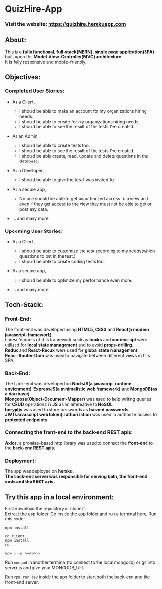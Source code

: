 # QuizHire-App 
### Visit the website: https://quizhire.herokuapp.com

## About:

This is a **fully functional, full-stack(MERN), single page application(SPA)** built upon the **Model-View-Controller(MVC) architecture**.  
It is fully responsive and mobile-friendly.

## Objectives: 
### Completed User Stories:
* As a Client,
  * I should be able to make an account for my organizations hiring needs.
  * I should be able to create for my organizations hiring needs.
  * I should be able to see the result of the tests I've created.

* As an Admin,
  * I should be able to create tests too.
  * I should be able to see the result of the tests I've created.
  * I should be able create, read, update and delete questions in the database.

* As a Developer,
  * I should be able to give the test I was invited for.

* As a secure app,
  * No one should be able to get unauthorized access to a view and even if they get access to the view they must not be able to get or post any data.

* ... and many more
  
### Upcoming User Stories: 
* As a Client,
  * I should be able to customize the test according to my needs(which questions to put in the test.)
  * I should be able to create coding tests too.
  
* As a secure app,
  * I should be able to optimize my performance even more.

* ... and many more

## Tech-Stack:
### Front-End:
The front-end was developed using **HTML5, CSS3** and **React(a modern javascript-framework)**.  
Latest features of this framework such as **hooks** and **context-api** were utilized for **local state management** and to avoid **props-drilling**.  
**Redux** and **React-Redux** were used for **global state management**.  
**React-Router-Dom** was used to navigate between different views in this SPA.

### Back-End:
The back-end was developed on **NodeJS(a javascript runtime envionment), ExpressJS(a minimalistic web framework)** and **MongoDB(as a database)**.    
**Mongoose(Object-Document-Mapper)** was used to help writing queries for **CRUD** operations in **JS** as an alternative to **NoSQL**.  
**bcryptjs** was used to store passwords as **hashed passwords**.  
**JWT(Javascript web token) authorization** was used to authorize access to **protected endpoints**.

### Connecting the front-end to the back-end REST apis:
**Axios**, a promise-based http library was used to connect the **front-end** to the **back-end REST apis.**

### Deployment:
The app was deployed on **heroku**.  
**The back-end server was responsible for serving both, the front-end code and the REST apis.**


## Try this app in a local environment:
First download the repository or clone it.  
Extract the app folder. 
Go inside the app folder and run a terminal here.
Run this code:  
```
npm install

cd client
npm install
cd ..

npm i -g nodemon
```

Run `mongod` in another terminal (to connect to the local mongodb) or go into server.js and give your MONGODB_URI.

Run `npm run dev` inside the app folder to start both the back-end and the front-end server.

